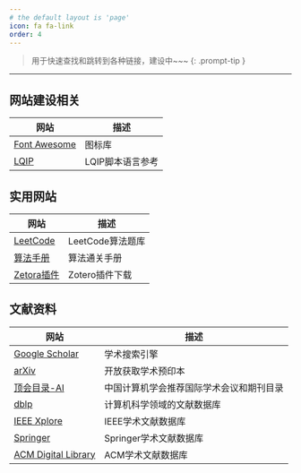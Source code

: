 ```yaml
---
# the default layout is 'page'
icon: fa fa-link
order: 4
---
```


> 用于快速查找和跳转到各种链接，建设中~~~
{: .prompt-tip }

-------

## 网站建设相关

| 网站                                                              | 描述             |
| ----------------------------------------------------------------- | ---------------- |
| [Font Awesome](https://fontawesome.com/)                          | 图标库           |
| [LQIP](https://liquidjs.com/zh-cn/tutorials/intro-to-liquid.html) | LQIP脚本语言参考 |

## 实用网站

| 网站                                              | 描述             |
| ------------------------------------------------- | ---------------- |
| [LeetCode](https://leetcode-cn.com/)              | LeetCode算法题库 |
| [算法手册](https://algo.itcharge.cn/)             | 算法通关手册     |
| [Zetora插件](https://zotero-chinese.com/plugins/) | Zotero插件下载   |

## 文献资料

| 网站                                                          | 描述                                     |
| ------------------------------------------------------------- | ---------------------------------------- |
| [Google Scholar](https://scholar.google.com/)                 | 学术搜索引擎                             |
| [arXiv](https://arxiv.org/)                                   | 开放获取学术预印本                       |
| [顶会目录-AI](https://www.ccf.org.cn/Academic_Evaluation/AI/) | 中国计算机学会推荐国际学术会议和期刊目录 |
| [dblp](https://dblp.org/)                                     | 计算机科学领域的文献数据库               |
| [IEEE Xplore](https://ieeexplore.ieee.org/)                   | IEEE学术文献数据库                       |
| [Springer](https://link.springer.com/)                        | Springer学术文献数据库                   |
| [ACM Digital Library](https://dl.acm.org/)                    | ACM学术文献数据库                        |
